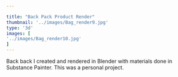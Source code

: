 ```yaml
---

title: "Back Pack Product Render"
thumbnail: '../images/Bag_render9.jpg'
type: '3d'
images: [
'../images/Bag_render10.jpg'
]
---
```


Back back I created and rendered in Blender with
materials done in Substance Painter.
This was a personal project.
